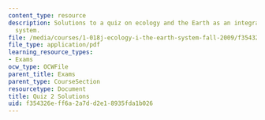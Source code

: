 ```yaml
---
content_type: resource
description: Solutions to a quiz on ecology and the Earth as an integrated dynamic
  system.
file: /media/courses/1-018j-ecology-i-the-earth-system-fall-2009/f354326eff6a2a7dd2e18935fda1b026_MIT1_018JF09_study_sol_2.pdf
file_type: application/pdf
learning_resource_types:
- Exams
ocw_type: OCWFile
parent_title: Exams
parent_type: CourseSection
resourcetype: Document
title: Quiz 2 Solutions
uid: f354326e-ff6a-2a7d-d2e1-8935fda1b026
---
```

